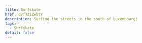 ```yaml
---
title: Surfskate
href: qvf7zIZwbtY
description: Surfing the streets in the south of Luxembourg!
tags:
  - Surfskate
detail: false
---
```

